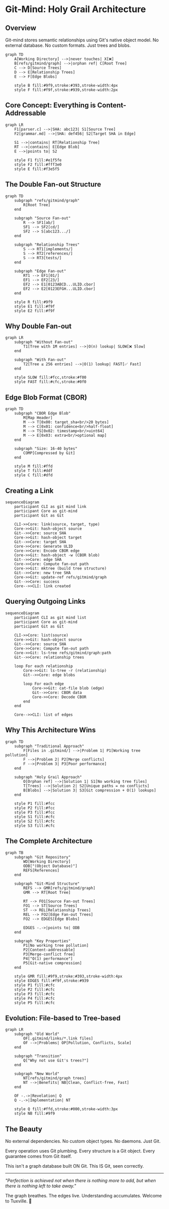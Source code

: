 # Git-Mind: Holy Grail Architecture

## Overview

Git-mind stores semantic relationships using Git's native object model. No external database. No custom formats. Just trees and blobs.

```mermaid
graph TD
    A[Working Directory] -->|never touches| X[❌]
    B[refs/gitmind/graph] -->|orphan ref| C[Root Tree]
    C --> D[Source Trees]
    D --> E[Relationship Trees]
    E --> F[Edge Blobs]
    
    style B fill:#9f9,stroke:#393,stroke-width:4px
    style F fill:#f9f,stroke:#939,stroke-width:2px
```

## Core Concept: Everything is Content-Addressable

```mermaid
graph LR
    F1[parser.c] -->|SHA: abc123| S1[Source Tree]
    F2[grammar.md] -->|SHA: def456| S2[Target SHA in Edge]
    
    S1 -->|contains| RT[Relationship Tree]
    RT -->|contains| E[Edge Blob]
    E -->|points to| S2
    
    style F1 fill:#e1f5fe
    style F2 fill:#fff3e0
    style E fill:#f3e5f5
```

## The Double Fan-out Structure

```mermaid
graph TD
    subgraph "refs/gitmind/graph"
        R[Root Tree]
    end
    
    subgraph "Source Fan-out"
        R --> SF1[ab/]
        SF1 --> SF2[cd/]
        SF2 --> S[abc123.../]
    end
    
    subgraph "Relationship Trees"
        S --> RT1[implements/]
        S --> RT2[references/]
        S --> RT3[tests/]
    end
    
    subgraph "Edge Fan-out"
        RT1 --> EF1[01/]
        EF1 --> EF2[23/]
        EF2 --> E1[0123ABCD...ULID.cbor]
        EF2 --> E2[0123EFGH...ULID.cbor]
    end
    
    style R fill:#9f9
    style E1 fill:#f9f
    style E2 fill:#f9f
```

## Why Double Fan-out

```mermaid
graph LR
    subgraph "Without Fan-out"
        T1[Tree with 1M entries] -->|O(n) lookup| SLOW[❌ Slow]
    end
    
    subgraph "With Fan-out"
        T2[Tree ≤ 256 entries] -->|O(1) lookup| FAST[✅ Fast]
    end
    
    style SLOW fill:#fcc,stroke:#f00
    style FAST fill:#cfc,stroke:#0f0
```

## Edge Blob Format (CBOR)

```mermaid
graph TD
    subgraph "CBOR Edge Blob"
        M[Map Header]
        M --> T[0x00: target_sha<br/>20 bytes]
        M --> C[0x01: confidence<br/>half-float]
        M --> TS[0x02: timestamp<br/>uint64]
        M --> E[0x03: extra<br/>optional map]
    end
    
    subgraph "Size: 16-40 bytes"
        COMP[Compressed by Git]
    end
    
    style M fill:#ffd
    style T fill:#ddf
    style C fill:#dfd
```

## Creating a Link

```mermaid
sequenceDiagram
    participant CLI as git mind link
    participant Core as git-mind
    participant Git as Git
    
    CLI->>Core: link(source, target, type)
    Core->>Git: hash-object source
    Git-->>Core: source SHA
    Core->>Git: hash-object target
    Git-->>Core: target SHA
    Core->>Core: Generate ULID
    Core->>Core: Encode CBOR edge
    Core->>Git: hash-object -w (CBOR blob)
    Git-->>Core: edge SHA
    Core->>Core: Compute fan-out path
    Core->>Git: mktree (build tree structure)
    Git-->>Core: new tree SHA
    Core->>Git: update-ref refs/gitmind/graph
    Git-->>Core: success
    Core-->>CLI: link created
```

## Querying Outgoing Links

```mermaid
sequenceDiagram
    participant CLI as git mind list
    participant Core as git-mind
    participant Git as Git
    
    CLI->>Core: list(source)
    Core->>Git: hash-object source
    Git-->>Core: source SHA
    Core->>Core: Compute fan-out path
    Core->>Git: ls-tree refs/gitmind/graph:path
    Git-->>Core: relationship trees
    
    loop For each relationship
        Core->>Git: ls-tree -r (relationship)
        Git-->>Core: edge blobs
        
        loop For each edge
            Core->>Git: cat-file blob (edge)
            Git-->>Core: CBOR data
            Core->>Core: Decode CBOR
        end
    end
    
    Core-->>CLI: list of edges
```

## Why This Architecture Wins

```mermaid
graph TD
    subgraph "Traditional Approach"
        F[Files in .gitmind/] -->|Problem 1| P1[Working tree pollution]
        F -->|Problem 2| P2[Merge conflicts]
        F -->|Problem 3| P3[Poor performance]
    end
    
    subgraph "Holy Grail Approach"
        O[Orphan ref] -->|Solution 1| S1[No working tree files]
        T[Trees] -->|Solution 2| S2[Unique paths = no conflicts]
        B[Blobs] -->|Solution 3| S3[Git compression + O(1) lookups]
    end
    
    style P1 fill:#fcc
    style P2 fill:#fcc
    style P3 fill:#fcc
    style S1 fill:#cfc
    style S2 fill:#cfc
    style S3 fill:#cfc
```

## The Complete Architecture

```mermaid
graph TB
    subgraph "Git Repository"
        WD[Working Directory]
        ODB["(Object Database)"]
        REFS[References]
    end
    
    subgraph "Git-Mind Structure"
        REFS --> GMR[refs/gitmind/graph]
        GMR --> RT[Root Tree]
        
        RT --> FO1[Source Fan-out Trees]
        FO1 --> ST[Source Trees]
        ST --> REL[Relationship Trees]
        REL --> FO2[Edge Fan-out Trees]
        FO2 --> EDGES[Edge Blobs]
        
        EDGES -.->|points to| ODB
    end
    
    subgraph "Key Properties"
        P1[No working tree pollution]
        P2[Content-addressable]
        P3[Merge-conflict free]
        P4["O(1) performance"]
        P5[Git-native compression]
    end
    
    style GMR fill:#9f9,stroke:#393,stroke-width:4px
    style EDGES fill:#f9f,stroke:#939
    style P1 fill:#cfc
    style P2 fill:#cfc
    style P3 fill:#cfc
    style P4 fill:#cfc
    style P5 fill:#cfc
```

## Evolution: File-based to Tree-based

```mermaid
graph LR
    subgraph "Old World"
        OF[.gitmind/links/*.link files]
        OF -->|Problems| OP[Pollution, Conflicts, Scale]
    end
    
    subgraph "Transition"
        Q["Why not use Git's trees?"]
    end
    
    subgraph "New World"
        NT[refs/gitmind/graph trees]
        NT -->|Benefits| NB[Clean, Conflict-free, Fast]
    end
    
    OF -.->|Revelation| Q
    Q -.->|Implementation| NT
    
    style Q fill:#ffd,stroke:#000,stroke-width:3px
    style NB fill:#9f9
```

## The Beauty

No external dependencies. No custom object types. No daemons. Just Git.

Every operation uses Git plumbing. Every structure is a Git object. Every guarantee comes from Git itself.

This isn't a graph database built ON Git. This IS Git, seen correctly.

---

_"Perfection is achieved not when there is nothing more to add, but when there is nothing left to take away."_

The graph breathes. The edges live. Understanding accumulates. Welcome to Tuxville. 🐧
